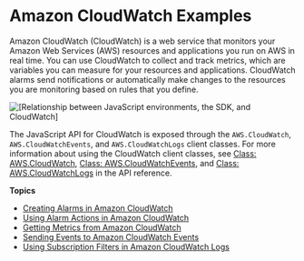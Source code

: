 # Amazon CloudWatch Examples<a name="cloudwatch-examples"></a>

Amazon CloudWatch \(CloudWatch\) is a web service that monitors your Amazon Web Services \(AWS\) resources and applications you run on AWS in real time\. You can use CloudWatch to collect and track metrics, which are variables you can measure for your resources and applications\. CloudWatch alarms send notifications or automatically make changes to the resources you are monitoring based on rules that you define\.

![\[Relationship between JavaScript environments, the SDK, and CloudWatch\]](http://docs.aws.amazon.com/sdk-for-javascript/v2/developer-guide/images/code-samples-cloudwatch.png)

The JavaScript API for CloudWatch is exposed through the `AWS.CloudWatch`, `AWS.CloudWatchEvents`, and `AWS.CloudWatchLogs` client classes\. For more information about using the CloudWatch client classes, see [Class: AWS\.CloudWatch](http://docs.aws.amazon.com/AWSJavaScriptSDK/latest/AWS/CloudWatch.html), [Class: AWS\.CloudWatchEvents](http://docs.aws.amazon.com/AWSJavaScriptSDK/latest/AWS/CloudWatchEvents.html), and [Class: AWS\.CloudWatchLogs](http://docs.aws.amazon.com/AWSJavaScriptSDK/latest/AWS/CloudWatchLogs.html) in the API reference\.

**Topics**
+ [Creating Alarms in Amazon CloudWatch](cloudwatch-examples-creating-alarms.md)
+ [Using Alarm Actions in Amazon CloudWatch](cloudwatch-examples-using-alarm-actions.md)
+ [Getting Metrics from Amazon CloudWatch](cloudwatch-examples-getting-metrics.md)
+ [Sending Events to Amazon CloudWatch Events](cloudwatch-examples-sending-events.md)
+ [Using Subscription Filters in Amazon CloudWatch Logs](cloudwatch-examples-subscriptions.md)